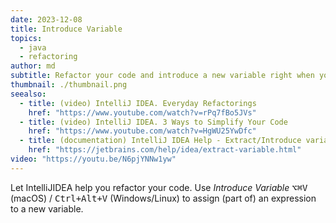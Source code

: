 ```yaml
---
date: 2023-12-08
title: Introduce Variable
topics:
  - java
  - refactoring
author: md
subtitle: Refactor your code and introduce a new variable right when you need it.
thumbnail: ./thumbnail.png
seealso:
  - title: (video) IntelliJ IDEA. Everyday Refactorings
    href: "https://www.youtube.com/watch?v=rPq7fBo5JVs"
  - title: (video) IntelliJ IDEA. 3 Ways to Simplify Your Code
    href: "https://www.youtube.com/watch?v=HgWU25YwDfc"
  - title: (documentation) IntelliJ IDEA Help - Extract/Introduce variable
    href: "https://jetbrains.com/help/idea/extract-variable.html"
video: "https://youtu.be/N6pjYNNw1yw"
---
```


Let IntelliJIDEA help you refactor your code. Use _Introduce Variable_ <kbd>⌥⌘V</kbd> (macOS) / <kbd>Ctrl+Alt+V</kbd> (Windows/Linux) to assign (part of) an expression to a new variable.
